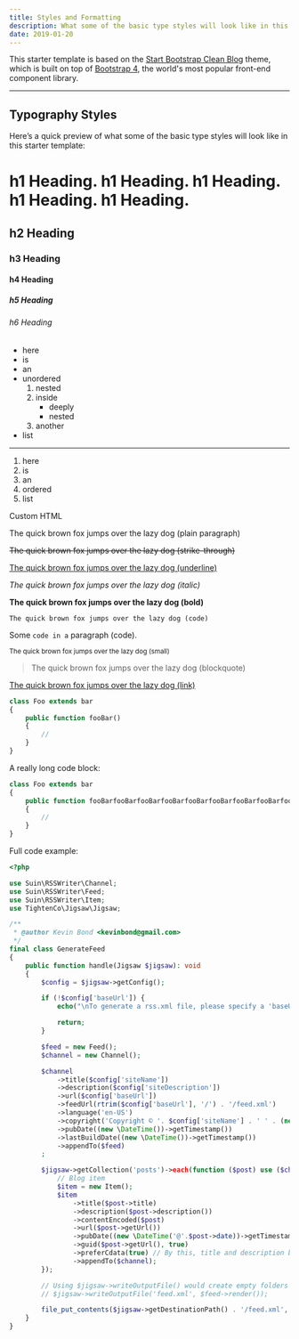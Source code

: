 ```yaml
---
title: Styles and Formatting
description: What some of the basic type styles will look like in this starter template
date: 2019-01-20
---
```


This starter template is based on the [Start Bootstrap Clean Blog](https://startbootstrap.com/template-overviews/clean-blog/) theme, which is built on top of  [Bootstrap 4](https://getbootstrap.com/), the world's most popular front-end component library.

---

## Typography Styles

Here’s a quick preview of what some of the basic type styles will look like in this starter template:

# h1 Heading. h1 Heading. h1 Heading. h1 Heading. h1 Heading.
## h2 Heading
### h3 Heading
#### h4 Heading
##### h5 Heading
###### h6 Heading

* here
* is
* an
* unordered
    1. nested
    2. inside
        * deeply
        * nested
    3. another
* list

---

1. here
2. is
3. an
4. ordered
5. list

<div class="border-2 border-orange-500 p-4 my-4 border-dotted font-bold">Custom HTML</div>

The quick brown fox jumps over the lazy dog (plain paragraph)

<s>The quick brown fox jumps over the lazy dog (strike-through)</s>

<u>The quick brown fox jumps over the lazy dog (underline)</u>

_The quick brown fox jumps over the lazy dog (italic)_

**The quick brown fox jumps over the lazy dog (bold)**

`The quick brown fox jumps over the lazy dog (code)`

Some `code in a` paragraph (code). 

<small>The quick brown fox jumps over the lazy dog (small)</small>

> The quick brown fox jumps over the lazy dog (blockquote)

[The quick brown fox jumps over the lazy dog (link)](#)

```php
class Foo extends bar
{
    public function fooBar()
    {
        //
    }
}
```

A really long code block:

```php
class Foo extends bar
{
    public function fooBarfooBarfooBarfooBarfooBarfooBarfooBarfooBarfooBarfooBarfooBarfooBarfooBarfooBarfooBarfooBarfooBarfooBarfooBarfooBarfooBarfooBar()
    {
        //
    }
}
```

Full code example:

```php
<?php

use Suin\RSSWriter\Channel;
use Suin\RSSWriter\Feed;
use Suin\RSSWriter\Item;
use TightenCo\Jigsaw\Jigsaw;

/**
 * @author Kevin Bond <kevinbond@gmail.com>
 */
final class GenerateFeed
{
    public function handle(Jigsaw $jigsaw): void
    {
        $config = $jigsaw->getConfig();

        if (!$config['baseUrl']) {
            echo("\nTo generate a rss.xml file, please specify a 'baseUrl' in config.php.\n\n");

            return;
        }

        $feed = new Feed();
        $channel = new Channel();

        $channel
            ->title($config['siteName'])
            ->description($config['siteDescription'])
            ->url($config['baseUrl'])
            ->feedUrl(rtrim($config['baseUrl'], '/') . '/feed.xml')
            ->language('en-US')
            ->copyright('Copyright © '. $config['siteName'] . ' ' . (new \DateTime())->format('Y'))
            ->pubDate((new \DateTime())->getTimestamp())
            ->lastBuildDate((new \DateTime())->getTimestamp())
            ->appendTo($feed)
        ;

        $jigsaw->getCollection('posts')->each(function ($post) use ($channel, $config) {
            // Blog item
            $item = new Item();
            $item
                ->title($post->title)
                ->description($post->description())
                ->contentEncoded($post)
                ->url($post->getUrl())
                ->pubDate((new \DateTime('@'.$post->date))->getTimestamp())
                ->guid($post->getUrl(), true)
                ->preferCdata(true) // By this, title and description become CDATA wrapped HTML.
                ->appendTo($channel);
        });

        // Using $jigsaw->writeOutputFile() would create empty folders see https://github.com/tightenco/jigsaw/issues/322
        // $jigsaw->writeOutputFile('feed.xml', $feed->render());

        file_put_contents($jigsaw->getDestinationPath() . '/feed.xml', $feed->render());
    }
}
```
